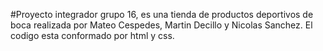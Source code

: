 #Proyecto integrador grupo 16, es una tienda de productos deportivos de boca realizada por Mateo Cespedes, Martin Decillo y Nicolas Sanchez. El codigo esta conformado por html y css.